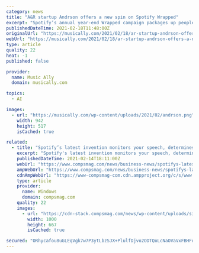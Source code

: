 ```yaml
---
category: news
title: "A&R startup Andrson offers a new spin on Spotify Wrapped"
excerpt: "Spotify’s annual year-end Wrapped campaign packages up people’s listening in best-of playlists, but now it’s being given a remix by AI-powered A&R startup Andrson. It has launched something called ReWrapped,"
publishedDateTime: 2021-02-18T11:48:00Z
originalUrl: "https://musically.com/2021/02/18/ar-startup-andrson-offers-a-new-spin-on-spotify-wrapped/"
webUrl: "https://musically.com/2021/02/18/ar-startup-andrson-offers-a-new-spin-on-spotify-wrapped/"
type: article
quality: 22
heat: -1
published: false

provider:
  name: Music Ally
  domain: musically.com

topics:
  - AI

images:
  - url: "https://musically.com/wp-content/uploads/2021/02/andrson.png"
    width: 942
    height: 517
    isCached: true

related:
  - title: "Spotify’s latest invention monitors your speech, determines your emotional state … and suggests music based on that"
    excerpt: "Spotify's latest invention monitors your speech, determines your emotional state ... and suggests music based on that Remember when"
    publishedDateTime: 2021-02-14T18:11:00Z
    webUrl: "https://www.compsmag.com/news/business-news/spotifys-latest-invention-monitors-your-speech-determines-your-emotional-state-and-suggests-music-based-on-that/"
    ampWebUrl: "https://www.compsmag.com/news/business-news/spotifys-latest-invention-monitors-your-speech-determines-your-emotional-state-and-suggests-music-based-on-that/amp/"
    cdnAmpWebUrl: "https://www-compsmag-com.cdn.ampproject.org/c/s/www.compsmag.com/news/business-news/spotifys-latest-invention-monitors-your-speech-determines-your-emotional-state-and-suggests-music-based-on-that/amp/"
    type: article
    provider:
      name: Windows
      domain: compsmag.com
    quality: 22
    images:
      - url: "https://cdn-stack.compsmag.com/news/wp-content/uploads/sites/27/2021/02/Spotifys-latest-invention-monitors-your-speech-determines-your-emotional-state.jpg"
        width: 1000
        height: 667
        isCached: true

secured: "ORhycafou8uGLEqVgk7w7P3ytLbzSJX+PlulfDjvo2ODTQoLcNaOVaVxFBHFdMZadfsZtp5t1Bs/BQ30MgaxudZICLDu6c2se6Ht1Csj8YygUgO/I0tNVBTrKfC312Imz4/BJCgQE4cBYCeH695ElVG1i9r8w3+JXwO7LZQC/CeefjWYaix+Bwn3xeyYygapDF3g6HQRQXMJNxkicElm+xg/Kfcnr1v0LnnGfPh1W4rtXB4LGl5tQihO/A1ZgfC5jl/RF3sRkSPl/6wMQ1lMTo+wNKjhtJO3N2QagyHvj1zfcZBN5NtgmkkFWsEtQ1JloqZj6x2CO6HdoTRKU4D7hvhuWkvTinuwMFDM7gVyexY=;XE4Ytt56kNlTEGB4Ked1MA=="
---
```



